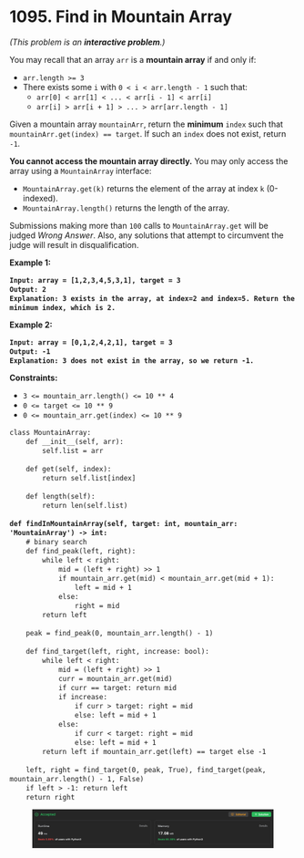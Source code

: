 # 1095. Find in Mountain Array

_(This problem is an **interactive problem**.)_

You may recall that an array `arr` is a **mountain array** if and only if:

* `arr.length >= 3`
* There exists some `i` with `0 < i < arr.length - 1` such that:
  * `arr[0] < arr[1] < ... < arr[i - 1] < arr[i]`
  * `arr[i] > arr[i + 1] > ... > arr[arr.length - 1]`

Given a mountain array `mountainArr`, return the **minimum** `index` such that `mountainArr.get(index) == target`. If such an `index` does not exist, return `-1`.

**You cannot access the mountain array directly.** You may only access the array using a `MountainArray` interface:

* `MountainArray.get(k)` returns the element of the array at index `k` (0-indexed).
* `MountainArray.length()` returns the length of the array.

Submissions making more than `100` calls to `MountainArray.get` will be judged _Wrong Answer_. Also, any solutions that attempt to circumvent the judge will result in disqualification.

&#x20;

**Example 1:**

<pre><code><strong>Input: array = [1,2,3,4,5,3,1], target = 3
</strong><strong>Output: 2
</strong><strong>Explanation: 3 exists in the array, at index=2 and index=5. Return the minimum index, which is 2.
</strong></code></pre>

**Example 2:**

<pre><code><strong>Input: array = [0,1,2,4,2,1], target = 3
</strong><strong>Output: -1
</strong><strong>Explanation: 3 does not exist in the array, so we return -1.
</strong></code></pre>

&#x20;

**Constraints:**

* `3 <= mountain_arr.length() <= 10 ** 4`
* `0 <= target <= 10 ** 9`
* `0 <= mountain_arr.get(index) <= 10 ** 9`

<pre class="language-python"><code class="lang-python">class MountainArray:
    def __init__(self, arr):
        self.list = arr

    def get(self, index):
        return self.list[index]

    def length(self):
        return len(self.list)
        
<strong>def findInMountainArray(self, target: int, mountain_arr: 'MountainArray') -> int:
</strong>    # binary search
    def find_peak(left, right):
        while left &#x3C; right:
            mid = (left + right) >> 1
            if mountain_arr.get(mid) &#x3C; mountain_arr.get(mid + 1):
                left = mid + 1
            else:
                right = mid
        return left
    
    peak = find_peak(0, mountain_arr.length() - 1)

    def find_target(left, right, increase: bool):
        while left &#x3C; right:
            mid = (left + right) >> 1
            curr = mountain_arr.get(mid)
            if curr == target: return mid
            if increase:
                if curr > target: right = mid
                else: left = mid + 1
            else:
                if curr &#x3C; target: right = mid
                else: left = mid + 1
        return left if mountain_arr.get(left) == target else -1
            
    left, right = find_target(0, peak, True), find_target(peak, mountain_arr.length() - 1, False)
    if left > -1: return left
    return right
</code></pre>

<figure><img src="../.gitbook/assets/image (2).png" alt=""><figcaption></figcaption></figure>

